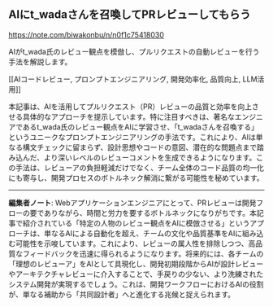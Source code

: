 ## AIにt_wadaさんを召喚してPRレビューしてもらう

https://note.com/biwakonbu/n/n0f1c75418030

AIがt_wada氏のレビュー観点を模倣し、プルリクエストの自動レビューを行う手法を解説します。

[[AIコードレビュー, プロンプトエンジニアリング, 開発効率化, 品質向上, LLM活用]]

本記事は、AIを活用してプルリクエスト（PR）レビューの品質と効率を向上させる具体的なアプローチを提示しています。特に注目すべきは、著名なエンジニアであるt_wada氏のレビュー観点をAIに学習させ、「t_wadaさんを召喚する」というユニークなプロンプトエンジニアリングの手法です。これにより、AIは単なる構文チェックに留まらず、設計思想やコードの意図、潜在的な問題点まで踏み込んだ、より深いレベルのレビューコメントを生成できるようになります。この手法は、レビューアの負担軽減だけでなく、チーム全体のコード品質の均一化にも寄与し、開発プロセスのボトルネック解消に繋がる可能性を秘めています。

---

**編集者ノート**: Webアプリケーションエンジニアにとって、PRレビューは開発フローの要でありながら、時間と労力を要するボトルネックになりがちです。本記事で紹介されている「特定の人物のレビュー観点をAIに模倣させる」というアプローチは、単なるAIによる自動化を超え、チームの文化や品質基準をAIに組み込む可能性を示唆しています。これにより、レビューの属人性を排除しつつ、高品質なフィードバックを迅速に得られるようになります。将来的には、各チームの「理想のレビューア」をAIとして具現化し、開発初期段階からAIが設計レビューやアーキテクチャレビューに介入することで、手戻りの少ない、より洗練されたシステム開発が実現するでしょう。これは、開発ワークフローにおけるAIの役割が、単なる補助から「共同設計者」へと進化する兆候と捉えられます。
